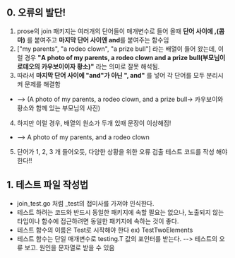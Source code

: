 ## 0. 오류의 발단!
1.  prose의 join 패키지는 여러개의 단어들이 매개변수로 들어 올때 **단어 사이에 ,(콤마)** 를 붙여주고 **마지막 단어 사이엔 and**를 붙여주는 함수임
2.  ["my parents", "a rodeo clown", "a prize bull"] 라는 배열이 들어 왔는데, 이럴 경우 **"A photo of my parents, a rodeo clown and a prize bull(부모님이 로데오의 카우보이이자 황소)"** 라는 의미로 잘못 해석됨.
3. 따라서 **마지막 단어 사이에 "and"가 아닌 ", and"** 를 넣어 각 단어를 모두 분리시켜 문제를 해결함
-  --> (A photo of my parents, a rodeo clown, and a prize bull-> 카우보이와 황소와 함께 있는 부모님의 사진) 
4. 하지만 이럴 경우, 배열의 원소가 두개 있때 문장이 이상해짐!
- --> A photo of my parents, and a rodeo clown
5. 단어가 1, 2, 3 개 들어오듯, 다양한 상황을 위한 오류 검출 테스트 코드를 작성 해야한다!! 


## 1. 테스트 파일 작성법
- join_test.go 처럼 _test의 접미사를 가져야 인식한다.
- 테스트 하려는 코드와 반드시 동일한 패키지에 속할 필요는 없으나, 노출되지 않는 타입이나 함수에 접근하려면 동일한 패키지에 속하는 것이 좋다.
- 테스트 함수의 이름은 Test로 시작해야 한다 ex) TestTwoElements
- 테스트 함수는 단일 매개변수로 testing.T 값의 포인터를 받는다. 
--> 테스트의 오류 보고. 원인을 문자열로 받을 수 있음